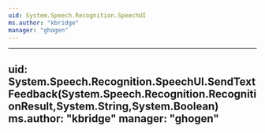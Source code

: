```yaml
---
uid: System.Speech.Recognition.SpeechUI
ms.author: "kbridge"
manager: "ghogen"
---
```


---
uid: System.Speech.Recognition.SpeechUI.SendTextFeedback(System.Speech.Recognition.RecognitionResult,System.String,System.Boolean)
ms.author: "kbridge"
manager: "ghogen"
---
